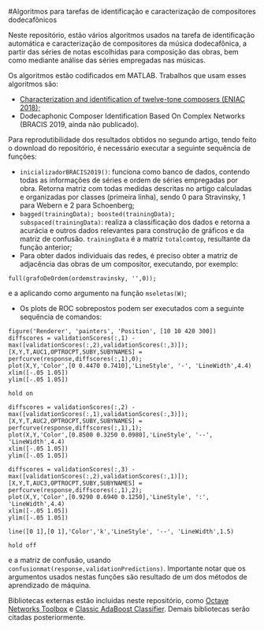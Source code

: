 #Algoritmos para tarefas de identificação e caracterização de compositores dodecafônicos

Neste repositório, estão vários algoritmos usados na tarefa de identificação automática e caracterização de compositores da música dodecafônica, a partir das séries de notas escolhidas para composição das obras, bem como mediante análise das séries empregadas nas músicas.

Os algoritmos estão codificados em MATLAB. Trabalhos que usam esses algoritmos são:
- [Characterization and identification of twelve-tone composers (ENIAC 2018);](https://www.researchgate.net/publication/330351016_Characterization_and_identification_of_twelve-tone_composers)
- Dodecaphonic Composer Identification Based On Complex Networks (BRACIS 2019, ainda não publicado).

Para reprodutibilidade dos resultados obtidos no segundo artigo, tendo feito o download do repositório, é necessário executar a seguinte sequência de funções:
- ```inicializadorBRACIS2019()```: funciona como banco de dados, contendo todas as informações de séries e ordem de séries empregadas por obra. Retorna matriz com todas medidas descritas no artigo calculadas e organizadas por classes (primeira linha), sendo 0 para Stravinsky, 1 para Webern e 2 para Schoenberg;
- ```bagged(trainingData); boosted(trainingData); subspaced(trainingData)```: realiza a classificação dos dados e retorna a acurácia e outros dados relevantes para construção de gráficos e da matriz de confusão. ```trainingData``` é a matriz ```totalcomtop```, resultante da função anterior;
- Para obter dados individuais das redes, é preciso obter a matriz de adjacência das obras de um compositor, executando, por exemplo:
```
full(grafoDeOrdem(ordemstravinsky, '',0));
```
e a aplicando como argumento na função ```mseletas(W)```;
- Os plots de ROC sobrepostos podem ser executados com a seguinte sequência de comandos:
```
figure('Renderer', 'painters', 'Position', [10 10 420 300])
diffscores = validationScores(:,1) - max([validationScores(:,2),validationScores(:,3)]);
[X,Y,T,AUC1,OPTROCPT,SUBY,SUBYNAMES] = perfcurve(response,diffscores(:,1),0);
plot(X,Y,'Color',[0 0.4470 0.7410],'LineStyle', '-', 'LineWidth',4.4)
xlim([-.05 1.05])
ylim([-.05 1.05])

hold on

diffscores = validationScores(:,2) - max([validationScores(:,1),validationScores(:,3)]);
[X,Y,T,AUC2,OPTROCPT,SUBY,SUBYNAMES] = perfcurve(response,diffscores(:,1),1);
plot(X,Y,'Color',[0.8500 0.3250 0.0980],'LineStyle', '--', 'LineWidth',4.4)
xlim([-.05 1.05])
ylim([-.05 1.05])

diffscores = validationScores(:,3) - max([validationScores(:,2),validationScores(:,1)]);
[X,Y,T,AUC3,OPTROCPT,SUBY,SUBYNAMES] = perfcurve(response,diffscores(:,1),2);
plot(X,Y,'Color',[0.9290 0.6940 0.1250],'LineStyle', ':', 'LineWidth',4.4)
xlim([-.05 1.05])
ylim([-.05 1.05])

line([0 1],[0 1],'Color','k','LineStyle', '--', 'LineWidth',1.5)

hold off
```
e a matriz de confusão, usando ```confusionmat(response,validationPredictions)```. Importante notar que os argumentos usados nestas funções são resultado de um dos métodos de aprendizado de máquina.

Bibliotecas externas estão incluidas neste repositório, como [Octave Networks Toolbox](https://www.researchgate.net/publication/308789774_Octave_Networks_Toolbox) e [Classic AdaBoost Classifier](https://www.mathworks.com/matlabcentral/fileexchange/27813-classic-adaboost-classifier). Demais bibliotecas serão citadas posteriormente.
